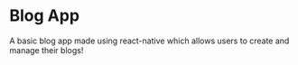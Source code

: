 # Blog App

A basic blog app made using react-native which allows users to create and manage their blogs!
